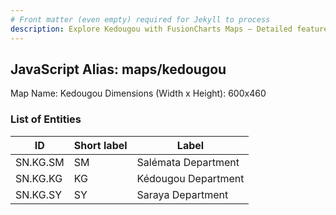 ```yaml
---
# Front matter (even empty) required for Jekyll to process
description: Explore Kedougou with FusionCharts Maps – Detailed features for seamless integration. Try now & enhance your data visualization today! 
---
```


## JavaScript Alias: maps/kedougou

Map Name: Kedougou
Dimensions (Width x Height): 600x460

### List of Entities

ID | Short label | Label
---|---|---|
SN.KG.SM|SM|Salémata Department
SN.KG.KG|KG|Kédougou Department
SN.KG.SY|SY|Saraya Department
